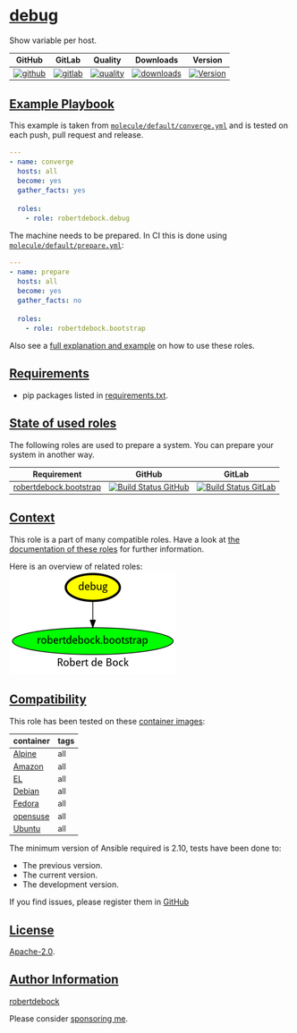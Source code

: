 # [debug](#debug)

Show variable per host.

|GitHub|GitLab|Quality|Downloads|Version|
|------|------|-------|---------|-------|
|[![github](https://github.com/robertdebock/ansible-role-debug/workflows/Ansible%20Molecule/badge.svg)](https://github.com/robertdebock/ansible-role-debug/actions)|[![gitlab](https://gitlab.com/robertdebock-iac/ansible-role-debug/badges/master/pipeline.svg)](https://gitlab.com/robertdebock-iac/ansible-role-debug)|[![quality](https://img.shields.io/ansible/quality/43591)](https://galaxy.ansible.com/robertdebock/debug)|[![downloads](https://img.shields.io/ansible/role/d/43591)](https://galaxy.ansible.com/robertdebock/debug)|[![Version](https://img.shields.io/github/release/robertdebock/ansible-role-debug.svg)](https://github.com/robertdebock/ansible-role-debug/releases/)|

## [Example Playbook](#example-playbook)

This example is taken from [`molecule/default/converge.yml`](https://github.com/robertdebock/ansible-role-debug/blob/master/molecule/default/converge.yml) and is tested on each push, pull request and release.

```yaml
---
- name: converge
  hosts: all
  become: yes
  gather_facts: yes

  roles:
    - role: robertdebock.debug
```

The machine needs to be prepared. In CI this is done using [`molecule/default/prepare.yml`](https://github.com/robertdebock/ansible-role-debug/blob/master/molecule/default/prepare.yml):

```yaml
---
- name: prepare
  hosts: all
  become: yes
  gather_facts: no

  roles:
    - role: robertdebock.bootstrap
```

Also see a [full explanation and example](https://robertdebock.nl/how-to-use-these-roles.html) on how to use these roles.


## [Requirements](#requirements)

- pip packages listed in [requirements.txt](https://github.com/robertdebock/ansible-role-debug/blob/master/requirements.txt).

## [State of used roles](#state-of-used-roles)

The following roles are used to prepare a system. You can prepare your system in another way.

| Requirement | GitHub | GitLab |
|-------------|--------|--------|
|[robertdebock.bootstrap](https://galaxy.ansible.com/robertdebock/bootstrap)|[![Build Status GitHub](https://github.com/robertdebock/ansible-role-bootstrap/workflows/Ansible%20Molecule/badge.svg)](https://github.com/robertdebock/ansible-role-bootstrap/actions)|[![Build Status GitLab](https://gitlab.com/robertdebock-iac/ansible-role-bootstrap/badges/master/pipeline.svg)](https://gitlab.com/robertdebock-iac/ansible-role-bootstrap)|

## [Context](#context)

This role is a part of many compatible roles. Have a look at [the documentation of these roles](https://robertdebock.nl/) for further information.

Here is an overview of related roles:
![dependencies](https://raw.githubusercontent.com/robertdebock/ansible-role-debug/png/requirements.png "Dependencies")

## [Compatibility](#compatibility)

This role has been tested on these [container images](https://hub.docker.com/u/robertdebock):

|container|tags|
|---------|----|
|[Alpine](https://hub.docker.com/repository/docker/robertdebock/alpine/general)|all|
|[Amazon](https://hub.docker.com/repository/docker/robertdebock/amazonlinux/general)|all|
|[EL](https://hub.docker.com/repository/docker/robertdebock/enterpriselinux/general)|all|
|[Debian](https://hub.docker.com/repository/docker/robertdebock/debian/general)|all|
|[Fedora](https://hub.docker.com/repository/docker/robertdebock/fedora/general)|all|
|[opensuse](https://hub.docker.com/repository/docker/robertdebock/opensuse/general)|all|
|[Ubuntu](https://hub.docker.com/repository/docker/robertdebock/ubuntu/general)|all|

The minimum version of Ansible required is 2.10, tests have been done to:

- The previous version.
- The current version.
- The development version.

If you find issues, please register them in [GitHub](https://github.com/robertdebock/ansible-role-debug/issues)

## [License](#license)

[Apache-2.0](https://github.com/robertdebock/ansible-role-debug/blob/master/LICENSE).

## [Author Information](#author-information)

[robertdebock](https://robertdebock.nl/)

Please consider [sponsoring me](https://github.com/sponsors/robertdebock).
